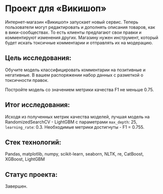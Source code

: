 # Проект для «Викишоп»

Интернет-магазин «Викишоп» запускает новый сервис. Теперь пользователи могут редактировать и дополнять описания товаров, как в вики-сообществах. То есть клиенты предлагают свои правки и комментируют изменения других. Магазину нужен инструмент, который будет искать токсичные комментарии и отправлять их на модерацию. 

## Цель исследования:

Обучите модель классифицировать комментарии на позитивные и негативные. В вашем распоряжении набор данных с разметкой о токсичности правок.

Постройте модель со значением метрики качества F1 не меньше 0.75. 

## Итог исследования:

Исходя из полученных метрик качества моделей, лучшая модель на RandomizedSearchCV - LightGBM c параметрами `max_depth`: 25, `learning_rate`: 0.3. Необходимые метрики достигнуты - F1 = 0.755. 

## Стек технологий:

Pandas, matplotlib, numpy, scikit-learn, seaborn, NLTK, re, CatBoost, XGBoost, LightGBM

## Статус проекта:

Завершен.